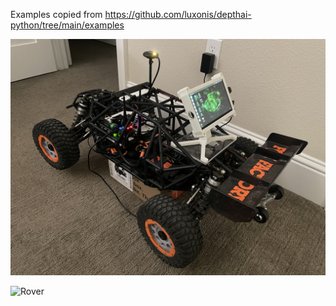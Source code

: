 Examples copied from https://github.com/luxonis/depthai-python/tree/main/examples

![Rover](imgs/IMG_6536.jpg)

![Rover](imgs/IMG_6537.jpg)

